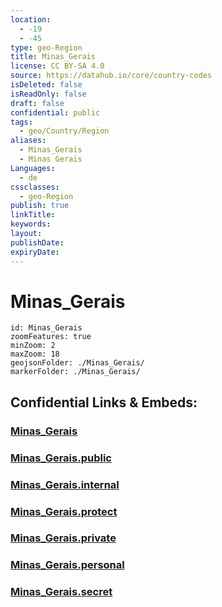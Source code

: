 ```yaml
---
location:
  - -19
  - -45
type: geo-Region
title: Minas_Gerais
license: CC BY-SA 4.0
source: https://datahub.io/core/country-codes
isDeleted: false
isReadOnly: false
draft: false
confidential: public
tags:
  - geo/Country/Region
aliases:
  - Minas_Gerais
  - Minas Gerais
Languages:
  - de
cssclasses:
  - geo-Region
publish: true
linkTitle:
keywords:
layout:
publishDate:
expiryDate:
---
```


# Minas_Gerais

```leaflet
id: Minas_Gerais
zoomFeatures: true 
minZoom: 2 
maxZoom: 18
geojsonFolder: ./Minas_Gerais/
markerFolder: ./Minas_Gerais/
```


## Confidential Links & Embeds: 

### [Minas_Gerais](/_Standards/Earth/Continent/America~South/Brazil/states~Brazil/Minas_Gerais.md) 

### [Minas_Gerais.public](/_public/Earth/Continent/America~South/Brazil/states~Brazil/Minas_Gerais.public.md) 

### [Minas_Gerais.internal](/_internal/Earth/Continent/America~South/Brazil/states~Brazil/Minas_Gerais.internal.md) 

### [Minas_Gerais.protect](/_protect/Earth/Continent/America~South/Brazil/states~Brazil/Minas_Gerais.protect.md) 

### [Minas_Gerais.private](/_private/Earth/Continent/America~South/Brazil/states~Brazil/Minas_Gerais.private.md) 

### [Minas_Gerais.personal](/_personal/Earth/Continent/America~South/Brazil/states~Brazil/Minas_Gerais.personal.md) 

### [Minas_Gerais.secret](/_secret/Earth/Continent/America~South/Brazil/states~Brazil/Minas_Gerais.secret.md)

